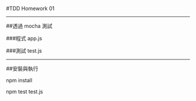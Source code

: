 #TDD Homework 01
***

##透過 mocha 測試

###程式
app.js

###測試
test.js

***
##安裝與執行

npm install

npm test test.js

